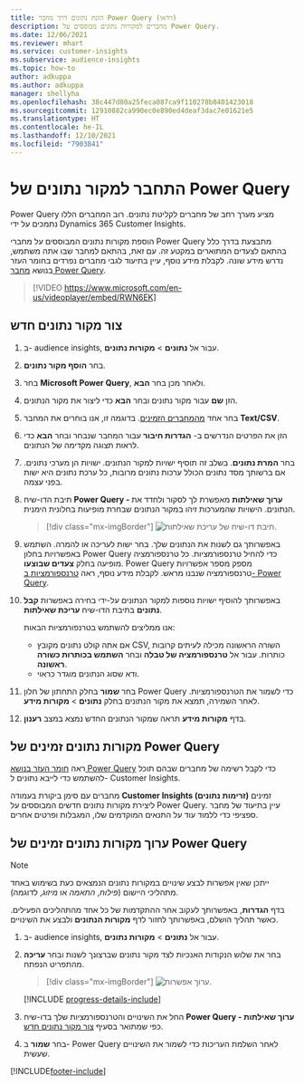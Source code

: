 ```yaml
---
title: הזנת נתונים דרך מחבר Power Query (וידאו)
description: מחברים למקורות נתונים מבוססים על Power Query.
ms.date: 12/06/2021
ms.reviewer: mhart
ms.service: customer-insights
ms.subservice: audience-insights
ms.topic: how-to
author: adkuppa
ms.author: adkuppa
manager: shellyha
ms.openlocfilehash: 38c447d80a25feca087ca9f110278b8401423018
ms.sourcegitcommit: 12910882ca990ec0e890ed4deaf3dac7e01621e5
ms.translationtype: HT
ms.contentlocale: he-IL
ms.lasthandoff: 12/10/2021
ms.locfileid: "7903841"
---
```

# <a name="connect-to-a-power-query-data-source"></a>התחבר למקור נתונים של Power Query

Power Query מציע מערך רחב של מחברים לקליטת נתונים. רוב המחברים הללו נתמכים על ידי Dynamics 365 Customer Insights. 

הוספת מקורות נתונים המבוססים על מחברי Power Query מתבצעת בדרך כלל בהתאם לצעדים המתוארים במקטע זה. עם זאת, בהתאם למחבר שבו אתה משתמש, נדרש מידע שונה. לקבלת מידע נוסף, עיין בתיעוד לגבי מחברים נפרדים בחומר העזר בנושא [מחבר Power Query](/power-query/connectors/).

> [!VIDEO https://www.microsoft.com/en-us/videoplayer/embed/RWN6EK]

## <a name="create-a-new-data-source"></a>צור מקור נתונים חדש

1. ב- audience insights, עבור אל **נתונים** > **מקורות נתונים**.

1. בחר **הוסף מקור נתונים**.

1. בחר **Microsoft Power Query**, ולאחר מכן בחר **הבא**.

1. הזן **שם** עבור מקור נתונים ובחר **הבא** כדי ליצור את מקור הנתונים.

1. בחר אחד [מהמחברים הזמינים](#available-power-query-data-sources). בדוגמה זו, אנו בוחרים את המחבר **Text/CSV**.

1. הזן את הפרטים הנדרשים ב- **הגדרות חיבור** עבור המחבר שנבחר ובחר **הבא** כדי לראות תצוגה מקדימה של הנתונים.

1. בחר **המרת נתונים**. בשלב זה תוסיף ישויות למקור הנתונים. ישויות הן מערכי נתונים. אם ברשותך מסד נתונים הכולל ערכות נתונים מרובות, כל ערכת נתונים היא ישות בפני עצמה.

1. תיבת הדו-שיח **Power Query - ערוך שאילתות** מאפשרת לך לסקור ולחדד את הנתונים. הישויות שהמערכות זיהו במקור הנתונים שבחרת מופיעות בחלונית הימנית.

   > [!div class="mx-imgBorder"]
   > ![תיבת דו-שיח של עריכת שאילתות.](media/data-manager-configure-edit-queries.png "תיבת דו-שיח של עריכת שאילתות")

1. באפשרותך גם לשנות את הנתונים שלך. בחר ישות לעריכה או להמרה. השתמש באפשרויות בחלון Power Query כדי להחיל טרנספורמציות. כל טרנספורמציה מופיעה בחלק **צעדים שבוצעו**. Power Query מספק מספר אפשרויות טרנספורמציה שנבנו מראש. לקבלת מידע נוסף, ראה [טרנספורמציות ב- Power Query](/power-query/power-query-what-is-power-query#transformations).

1. באפשרותך להוסיף ישויות נוספות למקור הנתונים על-ידי בחירה באפשרות **קבל נתונים** בתיבת הדו-שיח **עריכת שאילתות**.

   אנו ממליצים להשתמש בטרנפורמציות הבאות:

   - אם אתה קולט נתונים מקובץ CSV, השורה הראשונה מכילה לעיתים קרובות כותרות. עבור אל **טרנספורמציה של טבלה** ובחר **השתמש בכותרות כשורה ראשונה**.
   - ודא שסוג הנתונים מוגדר כראוי.

1. בחר **שמור** בחלק התחתון של חלון Power Query כדי לשמור את הטרנספורמציות. לאחר השמירה, תמצא את מקור הנתונים בחלק **נתונים** > **מקורות מידע**.

1. בדף **מקורות מידע** תראה שמקור הנתונים החדש נמצא במצב **רענון**.

## <a name="available-power-query-data-sources"></a>מקורות נתונים זמינים של Power Query

ראה [חומר העזר בנושא Power Query](/power-query/connectors/) כדי לקבל רשימה של מחברים שבהם תוכל להשתמש כדי לייבא נתונים ל- Customer Insights. 

מחברים עם סימן ביקורת בעמודה **Customer Insights (זרימות נתונים)** זמינים ליצירת מקורות נתונים חדשים המבוססים על Power Query. עיין בתיעוד של מחבר ספציפי כדי ללמוד עוד על התנאים המוקדמים שלו, המגבלות ופרטים אחרים.

## <a name="edit-power-query-data-sources"></a>ערוך מקורות נתונים זמינים של Power Query

> [!NOTE]
> ייתכן שאין אפשרות לבצע שינויים במקורות נתונים הנמצאים כעת בשימוש באחד מתהליכי היישום (*פילוח*, *התאמה* או *מיזוג*, לדוגמה). 
>
> בדף **הגדרות**, באפשרותך לעקוב אחר ההתקדמות של כל אחד מהתהליכים הפעילים. כאשר תהליך הושלם, באפשרותך לחזור לדף **מקורות הנתונים** ולבצע את השינויים.

1. ב- audience insights, עבור אל **נתונים** > **מקורות נתונים**.

2. בחר את שלוש הנקודות האנכיות לצד מקור נתונים שברצונך לשנות ובחר **עריכה** מהתפריט הנפתח.

   > [!div class="mx-imgBorder"]
   > ![ערוך אפשרות.](media/edit-option-data-sources.png "ערוך אפשרות")

   [!INCLUDE [progress-details-include](../includes/progress-details-pane.md)]
   
3. החל את השינויים והטרנספורמציות שלך בדו-שיח **Power Query - ערוך שאילתות** כפי שמתואר בסעיף [צור מקור נתונים חדש](#create-a-new-data-source).

4. בחר **שמור** ב- Power Query לאחר השלמת העריכות כדי לשמור את השינויים שעשית.


[!INCLUDE[footer-include](../includes/footer-banner.md)]
